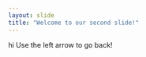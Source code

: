 ```yaml
---
layout: slide
title: "Welcome to our second slide!"
---
```

hi
Use the left arrow to go back!
